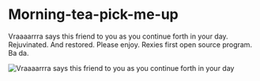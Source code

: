 # Morning-tea-pick-me-up

 Vraaaarrra says this friend to you as you continue forth in your day. Rejuvinated. And restored. Please enjoy. Rexies first open source program. Ba da. 

![Vraaaarrra says this friend to you as you continue forth in your day](Vraaaarrra.gif)
